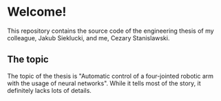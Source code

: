 # Welcome!
This repository contains the source code of the engineering thesis of my colleague, Jakub Sieklucki, and me, Cezary Stanislawski. 

## The topic
The topic of the thesis is "Automatic control of a four-jointed robotic arm with the usage of neural networks". While it tells most of the story, it definitely lacks lots of details.
